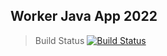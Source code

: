 ## Worker Java App 2022

> Build Status
[![Build Status](http://34.105.28.33:8080/buildStatus/icon?job=instavote%2Fworker-build)](http://34.105.28.33:8080/job/instavote/job/worker-build/)
